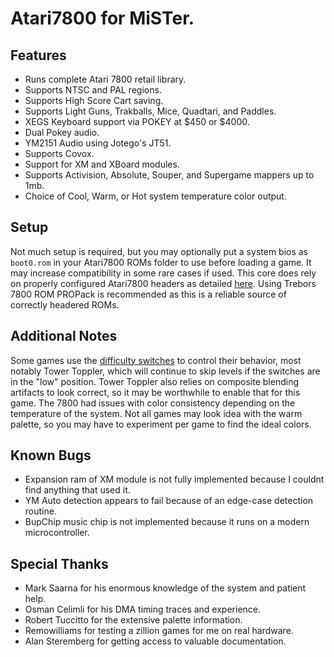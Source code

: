 # Atari7800 for MiSTer.

## Features
- Runs complete Atari 7800 retail library.
- Supports NTSC and PAL regions.
- Supports High Score Cart saving.
- Supports Light Guns, Trakballs, Mice, Quadtari, and Paddles.
- XEGS Keyboard support via POKEY at $450 or $4000.
- Dual Pokey audio.
- YM2151 Audio using Jotego's JT51.
- Supports Covox.
- Support for XM and XBoard modules.
- Supports Activision, Absolute, Souper, and Supergame mappers up to 1mb.
- Choice of Cool, Warm, or Hot system temperature color output.

## Setup
Not much setup is required, but you may optionally put a system bios as `boot0.rom` in your Atari7800 ROMs folder to use before loading a game. It may increase compatibility in some rare cases if used. This core does rely on properly configured Atari7800 headers as detailed [here](http://7800.8bitdev.org/index.php/A78_Header_Specification). Using Trebors 7800 ROM PROPack is recommended as this is a reliable source of correctly headered ROMs.

## Additional Notes
Some games use the [difficulty switches](https://atariage.com/forums/topic/235913-atari-7800-difficulty-switches-guide/) to control their behavior, most notably Tower Toppler, which will continue to skip levels if the switches are in the "low" position. Tower Toppler also relies on composite blending artifacts to look correct, so it may be worthwhile to enable that for this game. The 7800 had issues with color consistency depending on the temperature of the system. Not all games may look idea with the warm palette, so you may have to experiment per game to find the ideal colors.

## Known Bugs
- Expansion ram of XM module is not fully implemented because I couldnt find anything that used it.
- YM Auto detection appears to fail because of an edge-case detection routine.
- BupChip music chip is not implemented because it runs on a modern microcontroller.

## Special Thanks
- Mark Saarna for his enormous knowledge of the system and patient help.
- Osman Celimli for his DMA timing traces and experience.
- Robert Tuccitto for the extensive palette information.
- Remowilliams for testing a zillion games for me on real hardware.
- Alan Steremberg for getting access to valuable documentation.
